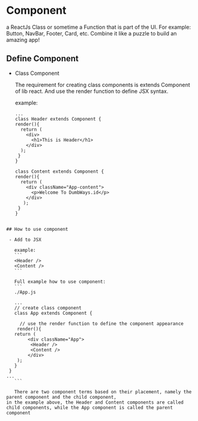 # Component

a ReactJs Class or sometime a Function that is part of the UI.
For example: Button, NavBar, Footer, Card, etc. Combine it like a puzzle to build an amazing app!

## Define Component

- Class Component

  The requirement for creating class components is extends Component of lib react. And use the render function to define JSX syntax.

  example:
  ```
  ...
  class Header extends Component {
  render(){
    return (
      <div>
        <h1>This is Header</h1>
      </div>
    );
   }
  }
  
  class Content extends Component {
  render(){
    return (
      <div className="App-content">
        <p>Welcome To DumbWays.id</p>
      </div>
     );
   }
  }
 ```

## How to use component

  - Add to JSX

  	example:
    ```
	<Header />
	<Content />
    ```
    
    Full example how to use component:
    ```
	./App.js
    
    ...
    // create class component
    class App extends Component {

      // use the render function to define the component appearance
     render(){
  	return (
    	 <div className="App">
      	  <Header />
          <Content />
         </div>
     );
    }
  }
...
    ```

    There are two component terms based on their placement, namely the parent component and the child component,
in the example above, the Header and Content components are called child components, while the App component is called the parent component
